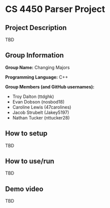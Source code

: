 # CS 4450 Parser Project

## Project Description

TBD

## Group Information

**Group Name:** Changing Majors

**Programming Language:** C++

**Group Members (and GitHub usernames):**
*	Troy Dalton (ttdghk)
*	Evan Dobson (nosbod18)
*	Caroline Lewis (47carolines)
*	Jacob Strubelt (Jakey5197)
*	Nathan Tucker (nttucker28)

## How to setup

TBD

## How to use/run

TBD

## Demo video

TBD
